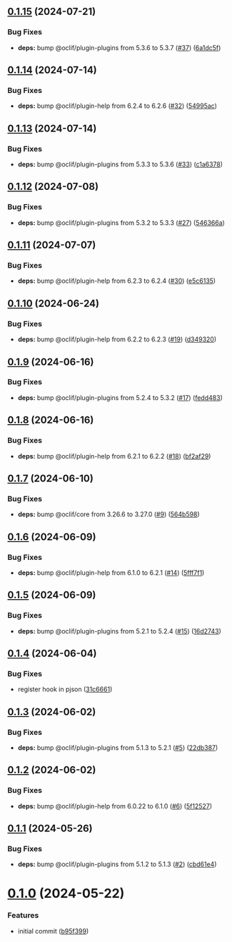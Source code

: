 ## [0.1.15](https://github.com/oclif/plugin-test-core-v3/compare/0.1.14...0.1.15) (2024-07-21)


### Bug Fixes

* **deps:** bump @oclif/plugin-plugins from 5.3.6 to 5.3.7 ([#37](https://github.com/oclif/plugin-test-core-v3/issues/37)) ([6a1dc5f](https://github.com/oclif/plugin-test-core-v3/commit/6a1dc5fd8c66b5cc89d24c2486b0756aaa6b0bd9))



## [0.1.14](https://github.com/oclif/plugin-test-core-v3/compare/0.1.13...0.1.14) (2024-07-14)


### Bug Fixes

* **deps:** bump @oclif/plugin-help from 6.2.4 to 6.2.6 ([#32](https://github.com/oclif/plugin-test-core-v3/issues/32)) ([54995ac](https://github.com/oclif/plugin-test-core-v3/commit/54995acdad9a3951faaa476932706eecf6ced9ca))



## [0.1.13](https://github.com/oclif/plugin-test-core-v3/compare/0.1.12...0.1.13) (2024-07-14)


### Bug Fixes

* **deps:** bump @oclif/plugin-plugins from 5.3.3 to 5.3.6 ([#33](https://github.com/oclif/plugin-test-core-v3/issues/33)) ([c1a6378](https://github.com/oclif/plugin-test-core-v3/commit/c1a63784562817a03c12313ed090459b936eb979))



## [0.1.12](https://github.com/oclif/plugin-test-core-v3/compare/0.1.11...0.1.12) (2024-07-08)


### Bug Fixes

* **deps:** bump @oclif/plugin-plugins from 5.3.2 to 5.3.3 ([#27](https://github.com/oclif/plugin-test-core-v3/issues/27)) ([546366a](https://github.com/oclif/plugin-test-core-v3/commit/546366a571813cb6aff92e6edda32da9e6221481))



## [0.1.11](https://github.com/oclif/plugin-test-core-v3/compare/0.1.10...0.1.11) (2024-07-07)


### Bug Fixes

* **deps:** bump @oclif/plugin-help from 6.2.3 to 6.2.4 ([#30](https://github.com/oclif/plugin-test-core-v3/issues/30)) ([e5c6135](https://github.com/oclif/plugin-test-core-v3/commit/e5c61351a72939b44156c199a085f6a34bb273f4))



## [0.1.10](https://github.com/oclif/plugin-test-core-v3/compare/0.1.9...0.1.10) (2024-06-24)


### Bug Fixes

* **deps:** bump @oclif/plugin-help from 6.2.2 to 6.2.3 ([#19](https://github.com/oclif/plugin-test-core-v3/issues/19)) ([d349320](https://github.com/oclif/plugin-test-core-v3/commit/d34932061514265966ba298104aa6618c43bacf3))



## [0.1.9](https://github.com/oclif/plugin-test-core-v3/compare/0.1.8...0.1.9) (2024-06-16)


### Bug Fixes

* **deps:** bump @oclif/plugin-plugins from 5.2.4 to 5.3.2 ([#17](https://github.com/oclif/plugin-test-core-v3/issues/17)) ([fedd483](https://github.com/oclif/plugin-test-core-v3/commit/fedd483f244c404ffb74ee6006c521287ed6bd5b))



## [0.1.8](https://github.com/oclif/plugin-test-core-v3/compare/0.1.7...0.1.8) (2024-06-16)


### Bug Fixes

* **deps:** bump @oclif/plugin-help from 6.2.1 to 6.2.2 ([#18](https://github.com/oclif/plugin-test-core-v3/issues/18)) ([bf2af29](https://github.com/oclif/plugin-test-core-v3/commit/bf2af29a4d9aa33ef29bb8a2f488d82479673d67))



## [0.1.7](https://github.com/oclif/plugin-test-core-v3/compare/0.1.6...0.1.7) (2024-06-10)


### Bug Fixes

* **deps:** bump @oclif/core from 3.26.6 to 3.27.0 ([#9](https://github.com/oclif/plugin-test-core-v3/issues/9)) ([564b598](https://github.com/oclif/plugin-test-core-v3/commit/564b5984881d86bc7a6f01332875ba6b26a90648))



## [0.1.6](https://github.com/oclif/plugin-test-core-v3/compare/0.1.5...0.1.6) (2024-06-09)


### Bug Fixes

* **deps:** bump @oclif/plugin-help from 6.1.0 to 6.2.1 ([#14](https://github.com/oclif/plugin-test-core-v3/issues/14)) ([5fff7f1](https://github.com/oclif/plugin-test-core-v3/commit/5fff7f1a0ee023fe69d9cd8be4be62e1b4c3c903))



## [0.1.5](https://github.com/oclif/plugin-test-core-v3/compare/0.1.4...0.1.5) (2024-06-09)


### Bug Fixes

* **deps:** bump @oclif/plugin-plugins from 5.2.1 to 5.2.4 ([#15](https://github.com/oclif/plugin-test-core-v3/issues/15)) ([16d2743](https://github.com/oclif/plugin-test-core-v3/commit/16d274376d84945537bd1a92978c9a8cd4d056ce))



## [0.1.4](https://github.com/oclif/plugin-test-core-v3/compare/0.1.3...0.1.4) (2024-06-04)


### Bug Fixes

* register hook in pjson ([31c6661](https://github.com/oclif/plugin-test-core-v3/commit/31c6661d82ba85df159e7511ff121f9ef3ab470b))



## [0.1.3](https://github.com/oclif/plugin-test-core-v3/compare/0.1.2...0.1.3) (2024-06-02)


### Bug Fixes

* **deps:** bump @oclif/plugin-plugins from 5.1.3 to 5.2.1 ([#5](https://github.com/oclif/plugin-test-core-v3/issues/5)) ([22db387](https://github.com/oclif/plugin-test-core-v3/commit/22db3874b5cf1dd9b76cfe4c4836a36cfe69b28d))



## [0.1.2](https://github.com/oclif/plugin-test-core-v3/compare/0.1.1...0.1.2) (2024-06-02)


### Bug Fixes

* **deps:** bump @oclif/plugin-help from 6.0.22 to 6.1.0 ([#6](https://github.com/oclif/plugin-test-core-v3/issues/6)) ([5f12527](https://github.com/oclif/plugin-test-core-v3/commit/5f1252756f78690fa9a45190e8afbba4400f7c44))



## [0.1.1](https://github.com/oclif/plugin-test-core-v3/compare/0.1.0...0.1.1) (2024-05-26)


### Bug Fixes

* **deps:** bump @oclif/plugin-plugins from 5.1.2 to 5.1.3 ([#2](https://github.com/oclif/plugin-test-core-v3/issues/2)) ([cbd61e4](https://github.com/oclif/plugin-test-core-v3/commit/cbd61e4bc62e23625133e923eb55a77b8363a33b))



# [0.1.0](https://github.com/oclif/plugin-test-core-v3/compare/b95f3997b5c9ad0b1512bbb74ffa75078c96e33e...0.1.0) (2024-05-22)


### Features

* initial commit ([b95f399](https://github.com/oclif/plugin-test-core-v3/commit/b95f3997b5c9ad0b1512bbb74ffa75078c96e33e))



